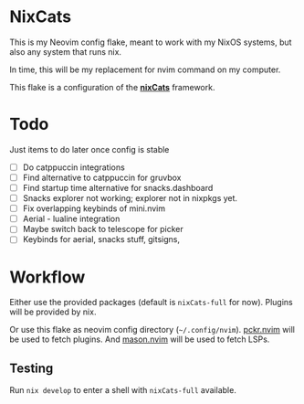 # NixCats

This is my Neovim config flake, meant to work with my NixOS systems,
but also any system that runs nix.

In time, this will be my replacement for nvim command on my computer.

This flake is a configuration of the [**nixCats**](https://github.com/BirdeeHub/nixCats-nvim) framework.

# Todo

Just items to do later once config is stable

- [ ] Do catppuccin integrations
- [ ] Find alternative to catppuccin for gruvbox
- [ ] Find startup time alternative for snacks.dashboard
- [ ] Snacks explorer not working; explorer not in nixpkgs yet.
- [ ] Fix overlapping keybinds of mini.nvim
- [ ] Aerial - lualine integration
- [ ] Maybe switch back to telescope for picker
- [ ] Keybinds for aerial, snacks stuff, gitsigns,

# Workflow

Either use the provided packages (default is `nixCats-full` for now).
Plugins will be provided by nix.

Or use this flake as neovim config directory (`~/.config/nvim`).
[pckr.nvim](https://github.com/lewis6991/pckr.nvim) will be used to fetch plugins.
And [mason.nvim](https://github.com/williamboman/mason.nvim) will be used to fetch LSPs.

## Testing

Run `nix develop` to enter a shell with `nixCats-full` available.
